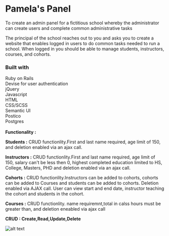  <h1>Pamela's Panel</h1>
 
 To create an admin panel for a fictitious school whereby the administrator can create users and complete common administrative tasks
 
 The principal of the school reaches out to you and asks you to create a website that enables logged in users to do common tasks needed to run a school. When logged in you should be able to manage students, instructors, courses, and cohorts.
 
 <h3>Built with</h3>
 Ruby on Rails<br>
 Devise for user authentication<br>
 jQuery<br>
 Javascript<br>
 HTML<br>
 CSS/SCSS<br>
 Semantic UI<br>
 Postico<br>
 Postgres<br>
<br>
<strong>Functionality :</strong>

<strong>Students :</strong> CRUD functionlity.First and last name required, age limit of 150, and deletion enabled via an ajax call.

<strong>Instructors :</strong> CRUD functionlity.First and last name required, age limit of 150, salary can't be less then 0, highest completed education limited to HS, College, Masters, PHD and deletion enabled via an ajax call.

<strong>Cohorts :</strong> CRUD functionlity.Instructors can be added to cohorts, cohorts can be added to Courses and students can be added to cohorts. Deletion enabled via AJAX call. User can view start and end date, instructor teaching the cohort and students in the cohort.

<strong>Courses :</strong> CRUD functionlity. name requiremnt,total in calss hours must be greater than, and deletion eneabled via ajax call

<strong>CRUD : Create,Read,Update,Delete</strong>

![alt text](https://raw.githubusercontent.com/username/projectname/branch/path/to/img.png)
